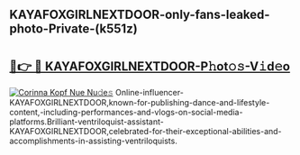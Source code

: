 ## KAYAFOXGIRLNEXTDOOR-only-fans​-leaked-photo​-Private-(k551z)


# <h2><a href="https://mediaupload.pro?title=KAYAFOXGIRLNEXTDOOR&ref=git">🔗👉 🔴 KAYAFOXGIRLNEXTDOOR-P𝚑ot𝚘𝚜-V𝚒d𝚎o</a></h2>

[![Corinna Kopf Nue Nu𝚍e𝚜](https://i.imgur.com/0qMVB7G.gif)](https://mediaupload.pro?title=KAYAFOXGIRLNEXTDOOR&ref=git)
Online-influencer-KAYAFOXGIRLNEXTDOOR,known-for-publishing-dance-and-lifestyle-content,-including-performances-and-vlogs-on-social-media-platforms.Brilliant-ventriloquist-assistant-KAYAFOXGIRLNEXTDOOR,celebrated-for-their-exceptional-abilities-and-accomplishments-in-assisting-ventriloquists.  